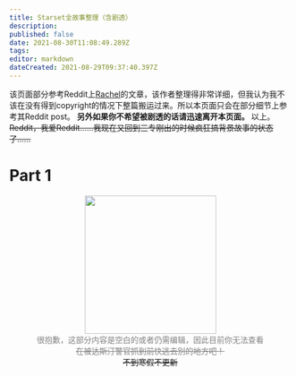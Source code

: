 ```yaml
---
title: Starset全故事整理（含剧透）
description: 
published: false
date: 2021-08-30T11:08:49.289Z
tags: 
editor: markdown
dateCreated: 2021-08-29T09:37:40.397Z
---
```


该页面部分参考Reddit上[Rachel](https://www.reddit.com/user/raquel18ls/)的文章，该作者整理得非常详细，但我认为我不该在没有得到copyright的情况下整篇搬运过来。所以本页面只会在部分细节上参考其Reddit post。
**另外如果你不希望被剧透的话请迅速离开本页面。**
以上。
~~Reddit，我爱Reddit……我现在又回到三专刚出的时候疯狂搞背景故事的状态了……~~
# Part 1
<div align=center><img src="https://imgs.thestarsetsociety.cn/2021/08/22/2408e40b40e87.jpg" width="235" height="247"></div>
  <div align=center><font color=grey>很抱歉，这部分内容是空白的或者仍需编辑，因此目前你无法查看
  <br/><s>在被达斯汀警官抓到前快逃去别的地方吧！</s></font></div>
 <center><s>不到寒假不更新</s></center></div>
